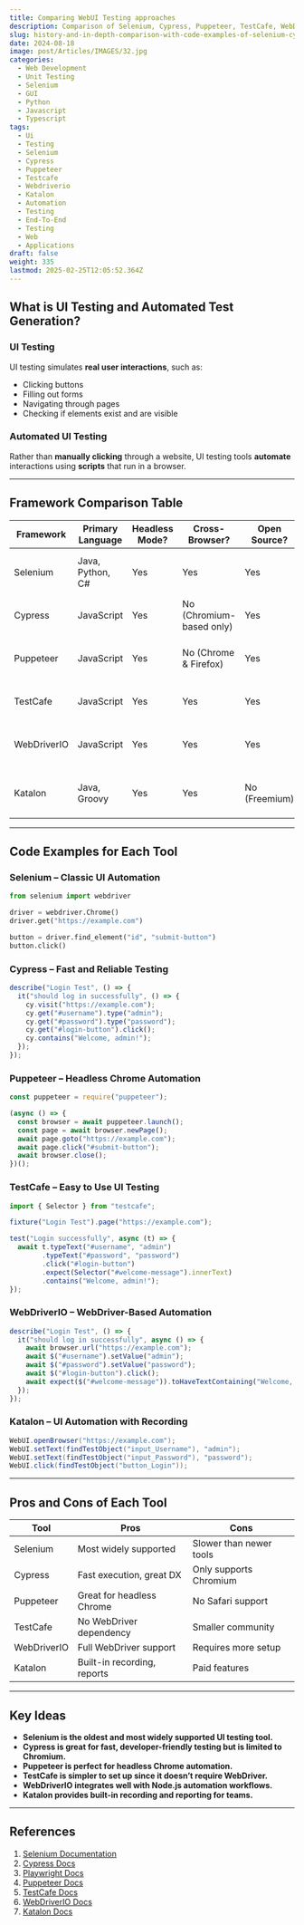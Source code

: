 ```yaml
---
title: Comparing WebUI Testing approaches
description: Comparison of Selenium, Cypress, Puppeteer, TestCafe, WebDriverIO, and Katalon
slug: history-and-in-depth-comparison-with-code-examples-of-selenium-cypress-playwright-puppeteer-testcafe-webdriverio-and-katalon-for-more-effective-ui-testing-of-web-applications
date: 2024-08-18
image: post/Articles/IMAGES/32.jpg
categories:
  - Web Development
  - Unit Testing
  - Selenium
  - GUI
  - Python
  - Javascript
  - Typescript
tags:
  - Ui
  - Testing
  - Selenium
  - Cypress
  - Puppeteer
  - Testcafe
  - Webdriverio
  - Katalon
  - Automation
  - Testing
  - End-To-End
  - Testing
  - Web
  - Applications
draft: false
weight: 335
lastmod: 2025-02-25T12:05:52.364Z
---
```

<!--

# History and In-Depth Comparison with Code Examples of Selenium, Cypress, Playwright, Puppeteer, TestCafe, WebDriverIO, and Katalon for More Effective UI Testing of Web Applications

## Introduction

Testing web applications from the **user interface (UI)** is crucial for ensuring a smooth, bug-free experience for users. While **unit tests** catch logic errors in code, **UI tests** ensure that buttons, forms, navigation, and interactions behave correctly in real-world scenarios.

In this article, we’ll compare the most **popular UI testing tools**:

- **Selenium** – The veteran automation tool
- **Cypress** – Fast and reliable modern testing
- **Playwright** – Cross-browser automation by Microsoft
- **Puppeteer** – Headless browser testing for Chrome & Firefox
- **TestCafe** – No WebDriver dependency
- **WebDriverIO** – WebDriver-based automation for Node.js
- **Katalon** – User-friendly automation tool

---
-->

## What is UI Testing and Automated Test Generation?

### **UI Testing**

UI testing simulates **real user interactions**, such as:

* Clicking buttons
* Filling out forms
* Navigating through pages
* Checking if elements exist and are visible

### **Automated UI Testing**

Rather than **manually clicking** through a website, UI testing tools **automate** interactions using **scripts** that run in a browser.

***

## Framework Comparison Table

| Framework   | Primary Language | Headless Mode? | Cross-Browser?           | Open Source?  | Specialty                                  |
| ----------- | ---------------- | -------------- | ------------------------ | ------------- | ------------------------------------------ |
| Selenium    | Java, Python, C# | Yes            | Yes                      | Yes           | Most widely used automation tool           |
| Cypress     | JavaScript       | Yes            | No (Chromium-based only) | Yes           | Fast and developer-friendly                |
| Puppeteer   | JavaScript       | Yes            | No (Chrome & Firefox)    | Yes           | Great for headless Chrome automation       |
| TestCafe    | JavaScript       | Yes            | Yes                      | Yes           | No WebDriver dependency                    |
| WebDriverIO | JavaScript       | Yes            | Yes                      | Yes           | WebDriver-based automation for Node.js     |
| Katalon     | Java, Groovy     | Yes            | Yes                      | No (Freemium) | User-friendly tool with built-in reporting |

***

<!-- | Playwright  | JavaScript, Python, C# | Yes | Yes | Yes | Powerful cross-browser testing | -->

## Code Examples for Each Tool

### **Selenium – Classic UI Automation**

```python
from selenium import webdriver

driver = webdriver.Chrome()
driver.get("https://example.com")

button = driver.find_element("id", "submit-button")
button.click()
```

### **Cypress – Fast and Reliable Testing**

```javascript
describe("Login Test", () => {
  it("should log in successfully", () => {
    cy.visit("https://example.com");
    cy.get("#username").type("admin");
    cy.get("#password").type("password");
    cy.get("#login-button").click();
    cy.contains("Welcome, admin!");
  });
});
```

<!--
### **Playwright – Modern Multi-Browser Testing**

~~~javascript
const { chromium } = require('playwright');

(async () => {
  const browser = await chromium.launch();
  const page = await browser.newPage();
  await page.goto("https://example.com");
  await page.click("#submit-button");
  await browser.close();
})();
~~~
-->

### **Puppeteer – Headless Chrome Automation**

```javascript
const puppeteer = require("puppeteer");

(async () => {
  const browser = await puppeteer.launch();
  const page = await browser.newPage();
  await page.goto("https://example.com");
  await page.click("#submit-button");
  await browser.close();
})();
```

### **TestCafe – Easy to Use UI Testing**

```javascript
import { Selector } from "testcafe";

fixture("Login Test").page("https://example.com");

test("Login successfully", async (t) => {
  await t.typeText("#username", "admin")
        .typeText("#password", "password")
        .click("#login-button")
        .expect(Selector("#welcome-message").innerText)
        .contains("Welcome, admin!");
});
```

### **WebDriverIO – WebDriver-Based Automation**

```javascript
describe("Login Test", () => {
  it("should log in successfully", async () => {
    await browser.url("https://example.com");
    await $("#username").setValue("admin");
    await $("#password").setValue("password");
    await $("#login-button").click();
    await expect($("#welcome-message")).toHaveTextContaining("Welcome, admin!");
  });
});
```

### **Katalon – UI Automation with Recording**

```java
WebUI.openBrowser("https://example.com");
WebUI.setText(findTestObject("input_Username"), "admin");
WebUI.setText(findTestObject("input_Password"), "password");
WebUI.click(findTestObject("button_Login"));
```

***

## Pros and Cons of Each Tool

| Tool        | Pros                        | Cons                    |
| ----------- | --------------------------- | ----------------------- |
| Selenium    | Most widely supported       | Slower than newer tools |
| Cypress     | Fast execution, great DX    | Only supports Chromium  |
| Puppeteer   | Great for headless Chrome   | No Safari support       |
| TestCafe    | No WebDriver dependency     | Smaller community       |
| WebDriverIO | Full WebDriver support      | Requires more setup     |
| Katalon     | Built-in recording, reports | Paid features           |

<!-- | Playwright  | Full cross-browser support   | Slightly more complex setup | 
- **Playwright supports all major browsers and is ideal for modern UI testing.**

-->

***

## Key Ideas

* **Selenium is the oldest and most widely supported UI testing tool.**
* **Cypress is great for fast, developer-friendly testing but is limited to Chromium.**
* **Puppeteer is perfect for headless Chrome automation.**
* **TestCafe is simpler to set up since it doesn’t require WebDriver.**
* **WebDriverIO integrates well with Node.js automation workflows.**
* **Katalon provides built-in recording and reporting for teams.**

***

## References

1. [Selenium Documentation](https://www.selenium.dev/documentation/)
2. [Cypress Docs](https://docs.cypress.io/)
3. [Playwright Docs](https://playwright.dev/)
4. [Puppeteer Docs](https://pptr.dev/)
5. [TestCafe Docs](https://testcafe.io/documentation)
6. [WebDriverIO Docs](https://webdriver.io/docs/gettingstarted.html)
7. [Katalon Docs](https://docs.katalon.com/)
